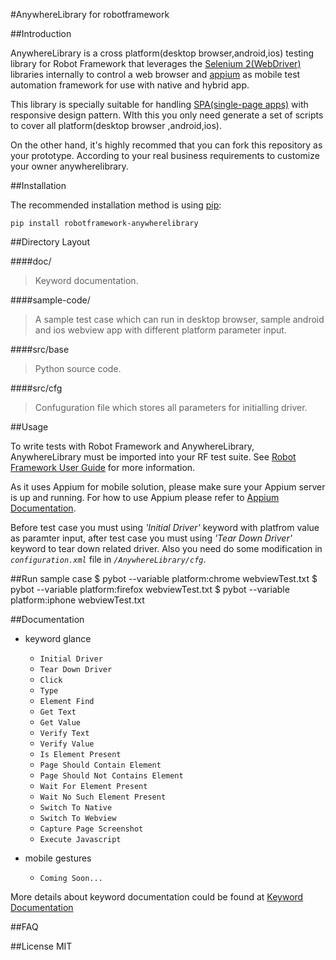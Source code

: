 #AnywhereLibrary for robotframework

##Introduction

AnywhereLibrary is a cross platform(desktop browser,android,ios) testing library for Robot Framework that leverages the [Selenium 2(WebDriver)](<http://seleniumhq.org/docs/03_webdriver.html/>) libraries internally to control a web browser and [appium](<http://appium.io/>) as mobile test automation framework for use with native and hybrid app. 

This library is specially suitable for handling [SPA(single-page apps)](http://en.wikipedia.org/wiki/Single-page_application) with responsive design pattern. WIth this you only need generate a set of scripts to cover all platform(desktop browser ,android,ios). 

On the other hand, it's highly recommed that you can fork this repository as your prototype. According to your real business requirements to customize your owner anywherelibrary.

##Installation

The recommended installation method is using [pip](http://www.pip-installer.org/en/latest/):
	
	pip install robotframework-anywherelibrary

##Directory Layout

####doc/
>Keyword documentation.
    
####sample-code/
>A sample test case which can run in desktop browser, sample android and ios webview app with different platform parameter input.

####src/base
>Python source code.
    
####src/cfg
>Confuguration file which stores all parameters for initialling driver.

##Usage

To write tests with Robot Framework and AnywhereLibrary, 
AnywhereLibrary must be imported into your RF test suite.
See [Robot Framework User Guide](https://code.google.com/p/robotframework/wiki/UserGuide) for more information.

As it uses Appium for mobile solution, please make sure your Appium server is up and running.
For how to use Appium please refer to [Appium Documentation](http://appium.io/getting-started.html).

Before test case you must using *'Initial Driver'* keyword with platfrom value as paramter input, after test case you must using *'Tear Down Driver'* keyword to tear down related driver. Also you need do some modification in *`configuration.xml`* file in *`/AnywhereLibrary/cfg`*.

##Run sample case
	$ pybot --variable platform:chrome webviewTest.txt
	$ pybot --variable platform:firefox webviewTest.txt
	$ pybot --variable platform:iphone webviewTest.txt
	
##Documentation
* keyword glance

	- `Initial Driver`
	- `Tear Down Driver`
	- `Click`
	- `Type`
	- `Element Find`
	- `Get Text`
	- `Get Value`
	- `Verify Text`
	- `Verify Value`
	- `Is Element Present`
	- `Page Should Contain Element`
	- `Page Should Not Contains Element`
	- `Wait For Element Present`
	- `Wait No Such Element Present`
	- `Switch To Native`
	- `Switch To Webview`
	- `Capture Page Screenshot`
	- `Execute Javascript`
* mobile gestures
	- `Coming Soon...`
	
	
More details about keyword documentation could be found at [Keyword Documentation](http://luisxiaomai.github.io/robotframework-anywherelibrary/doc/AnywhereLibraryDocument.html>)

##FAQ

##License
MIT

